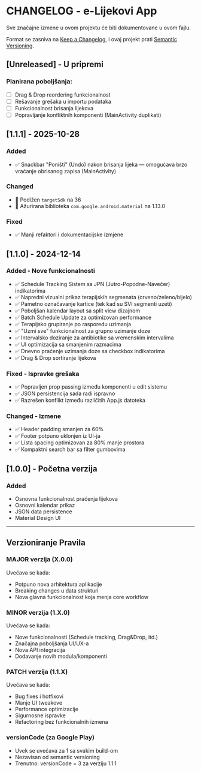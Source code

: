 # CHANGELOG - e-Lijekovi App

Sve značajne izmene u ovom projektu će biti dokumentovane u ovom fajlu.

Format se zasniva na [Keep a Changelog](https://keepachangelog.com/en/1.0.0/),
i ovaj projekt prati [Semantic Versioning](https://semver.org/spec/v2.0.0.html).

## [Unreleased] - U pripremi
### Planirana poboljšanja:
- [ ] Drag & Drop reordering funkcionalnost
- [ ] Rešavanje grešaka u importu podataka
- [ ] Funkcionalnost brisanja lijekova
- [ ] Popravljanje konfliktnih komponenti (MainActivity duplikati)

## [1.1.1] - 2025-10-28
### Added
- ✅ Snackbar "Poništi" (Undo) nakon brisanja lijeka — omogućava brzo vraćanje obrisanog zapisa (MainActivity)

### Changed
- 🔼 Podižen `targetSdk` na 36
- 🔼 Ažurirana biblioteka `com.google.android.material` na 1.13.0

### Fixed
- ✅ Manji refaktori i dokumentacijske izmjene

## [1.1.0] - 2024-12-14
### Added - Nove funkcionalnosti
- ✅ Schedule Tracking Sistem sa JPN (Jutro-Popodne-Navečer) indikatorima
- ✅ Napredni vizualni prikaz terapijskih segmenata (crveno/zeleno/bijelo)
- ✅ Pametno označavanje kartice (tek kad su SVI segmenti uzeti)
- ✅ Poboljšan kalendar layout sa split view dizajnom
- ✅ Batch Schedule Update za optimizovan performance
- ✅ Terapijsko grupiranje po rasporedu uzimanja
- ✅ "Uzmi sve" funkcionalnost za grupno uzimanje doze
- ✅ Intervalsko doziranje za antibiotike sa vremenskim intervalima
- ✅ UI optimizacija sa smanjenim razmacima
- ✅ Dnevno praćenje uzimanja doze sa checkbox indikatorima
- ✅ Drag & Drop sortiranje lijekova

### Fixed - Ispravke grešaka
- ✅ Popravljen prop passing između komponenti u edit sistemu
- ✅ JSON persistencija sada radi ispravno
- ✅ Razrešen konflikt između različitih App.js datoteka

### Changed - Izmene
- ✅ Header padding smanjen za 60%
- ✅ Footer potpuno uklonjen iz UI-ja
- ✅ Lista spacing optimizovan za 80% manje prostora
- ✅ Kompaktni search bar sa filter gumbovima

## [1.0.0] - Početna verzija
### Added
- Osnovna funkcionalnost praćenja lijekova
- Osnovni kalendar prikaz
- JSON data persistence
- Material Design UI

---

## Verzioniranje Pravila

### MAJOR verzija (X.0.0)
Uvećava se kada:
- Potpuno nova arhitektura aplikacije
- Breaking changes u data strukturi
- Nova glavna funkcionalnost koja menja core workflow

### MINOR verzija (1.X.0) 
Uvećava se kada:
- Nove funkcionalnosti (Schedule tracking, Drag&Drop, itd.)
- Značajna poboljšanja UI/UX-a
- Nova API integracija
- Dodavanje novih modula/komponenti

### PATCH verzija (1.1.X)
Uvećava se kada:
- Bug fixes i hotfixovi
- Manje UI tweakove
- Performance optimizacije
- Sigurnosne ispravke
- Refactoring bez funkcionalnih izmena

### versionCode (za Google Play)
- Uvek se uvećava za 1 sa svakim build-om
- Nezavisan od semantic versioning
- Trenutno: versionCode = 3 za verziju 1.1.1

